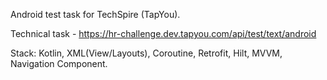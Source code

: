 Android test task for TechSpire (TapYou).

Technical task - https://hr-challenge.dev.tapyou.com/api/test/text/android

Stack: Kotlin, XML(View/Layouts), Coroutine, Retrofit, Hilt,  MVVM, Navigation Component.
